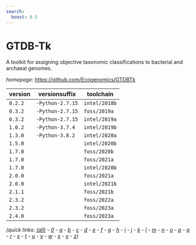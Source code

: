 ```yaml
---
search:
  boost: 0.5
---
```

# GTDB-Tk

A toolkit for assigning objective taxonomic classifications to bacterial and archaeal genomes.

*homepage*: <https://github.com/Ecogenomics/GTDBTk>

version | versionsuffix | toolchain
--------|---------------|----------
``0.2.2`` | ``-Python-2.7.15`` | ``intel/2018b``
``0.3.2`` | ``-Python-2.7.15`` | ``foss/2019a``
``0.3.2`` | ``-Python-2.7.15`` | ``intel/2019a``
``1.0.2`` | ``-Python-3.7.4`` | ``intel/2019b``
``1.3.0`` | ``-Python-3.8.2`` | ``intel/2020a``
``1.5.0`` |  | ``intel/2020b``
``1.7.0`` |  | ``foss/2020b``
``1.7.0`` |  | ``foss/2021a``
``1.7.0`` |  | ``intel/2020b``
``2.0.0`` |  | ``foss/2021a``
``2.0.0`` |  | ``intel/2021b``
``2.1.1`` |  | ``foss/2021b``
``2.3.2`` |  | ``foss/2022a``
``2.3.2`` |  | ``foss/2023a``
``2.4.0`` |  | ``foss/2023a``


*(quick links: [(all)](../index.md) - [0](../0/index.md) - [a](../a/index.md) - [b](../b/index.md) - [c](../c/index.md) - [d](../d/index.md) - [e](../e/index.md) - [f](../f/index.md) - [g](../g/index.md) - [h](../h/index.md) - [i](../i/index.md) - [j](../j/index.md) - [k](../k/index.md) - [l](../l/index.md) - [m](../m/index.md) - [n](../n/index.md) - [o](../o/index.md) - [p](../p/index.md) - [q](../q/index.md) - [r](../r/index.md) - [s](../s/index.md) - [t](../t/index.md) - [u](../u/index.md) - [v](../v/index.md) - [w](../w/index.md) - [x](../x/index.md) - [y](../y/index.md) - [z](../z/index.md))*


